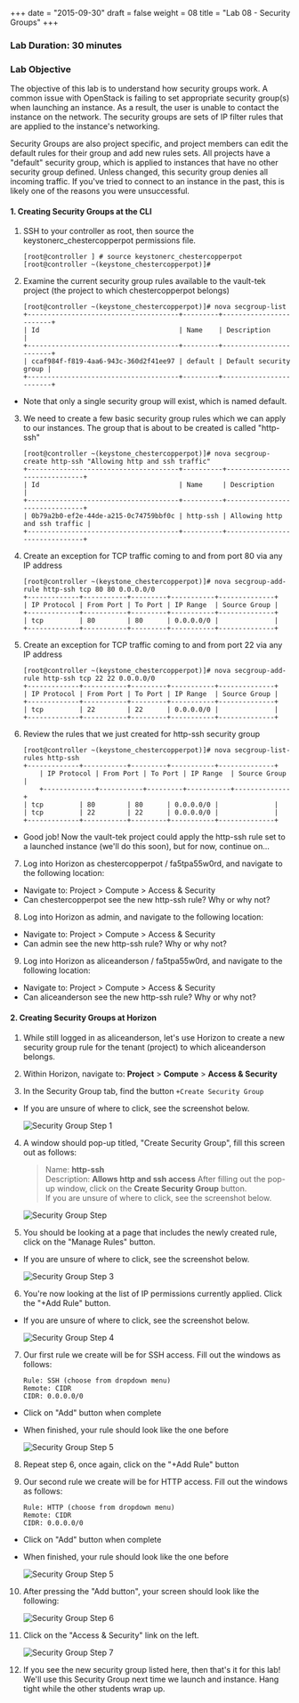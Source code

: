 +++
date = "2015-09-30"
draft = false
weight = 08
title = "Lab 08 - Security Groups"
+++

### Lab Duration: 30 minutes

### Lab Objective

The objective of this lab is to understand how security groups work. A common issue with OpenStack is failing to set appropriate security group(s) when launching an instance. As a result, the user is unable to contact the instance on the network. The security groups are sets of IP filter rules that are applied to the instance's networking.

Security Groups are also project specific, and project members can edit the default rules for their group and add new rules sets. All projects have a "default" security group, which is applied to instances that have no other security group defined. Unless changed, this security group denies all incoming traffic. If you've tried to connect to an instance in the past, this is likely one of the reasons you were unsuccessful.

#### 1. Creating Security Groups at the CLI

1. SSH to your controller as root, then source the keystonerc_chestercopperpot permissions file. 

    ```
    [root@controller ] # source keystonerc_chestercopperpot
    [root@controller ~(keystone_chestercopperpot)]#
    ```

2. Examine the current security group rules available to the vault-tek project (the project to which chestercopperpot belongs)

	```
	[root@controller ~(keystone_chestercopperpot)]# nova secgroup-list
	+--------------------------------------+---------+------------------------+
	| Id                                   | Name    | Description            |
	+--------------------------------------+---------+------------------------+
	| ccaf984f-f819-4aa6-943c-360d2f41ee97 | default | Default security group |
	+--------------------------------------+---------+------------------------+
	```
 * Note that only a single security group will exist, which is named default.

3. We need to create a few basic security group rules which we can apply to our instances. The group that is about to be created is called "http-ssh"
    
	```
	[root@controller ~(keystone_chestercopperpot)]# nova secgroup-create http-ssh "Allowing http and ssh traffic"
	+--------------------------------------+----------+-------------------------------+
	| Id                                   | Name     | Description                   |
	+--------------------------------------+----------+-------------------------------+
	| 0b79a2b0-ef2e-44de-a215-0c74759bbf0c | http-ssh | Allowing http and ssh traffic |
	+--------------------------------------+----------+-------------------------------+
	```
	
4. Create an exception for TCP traffic coming to and from port 80 via any IP address

	```
    [root@controller ~(keystone_chestercopperpot)]# nova secgroup-add-rule http-ssh tcp 80 80 0.0.0.0/0
	+-------------+-----------+---------+-----------+--------------+
	| IP Protocol | From Port | To Port | IP Range  | Source Group |
	+-------------+-----------+---------+-----------+--------------+
	| tcp         | 80        | 80      | 0.0.0.0/0 |              |
	+-------------+-----------+---------+-----------+--------------+
	```

5. Create an exception for TCP traffic coming to and from port 22 via any IP address

    ```
	[root@controller ~(keystone_chestercopperpot)]# nova secgroup-add-rule http-ssh tcp 22 22 0.0.0.0/0
	+-------------+-----------+---------+-----------+--------------+
	| IP Protocol | From Port | To Port | IP Range  | Source Group |
	+-------------+-----------+---------+-----------+--------------+
	| tcp         | 22        | 22      | 0.0.0.0/0 |              |
	+-------------+-----------+---------+-----------+--------------+
	```
	
6. Review the rules that we just created for http-ssh security group

	```
	[root@controller ~(keystone_chestercopperpot)]# nova secgroup-list-rules http-ssh
	+-------------+-----------+---------+-----------+--------------+
        | IP Protocol | From Port | To Port | IP Range  | Source Group |
        +-------------+-----------+---------+-----------+--------------+
	| tcp         | 80        | 80      | 0.0.0.0/0 |              |
	| tcp         | 22        | 22      | 0.0.0.0/0 |              |
	+-------------+-----------+---------+-----------+--------------+
	```

 * Good job! Now the vault-tek project could apply the http-ssh rule set to a launched instance (we'll do this soon), but for now, continue on...
 
7. Log into Horizon as chestercopperpot / fa5tpa55w0rd, and navigate to the following location:

 * Navigate to: Project > Compute > Access & Security
 * Can chestercopperpot see the new http-ssh rule? Why or why not?
 
8. Log into Horizon as admin, and navigate to the following location:

 * Navigate to: Project > Compute > Access & Security
 * Can admin see the new http-ssh rule? Why or why not?

9. Log into Horizon as aliceanderson / fa5tpa55w0rd, and navigate to the following location:

 * Navigate to: Project > Compute > Access & Security
 * Can aliceanderson see the new http-ssh rule? Why or why not?
 
#### 2. Creating Security Groups at Horizon 

1. While still logged in as aliceanderson, let's use Horizon to create a new security group rule for the tenant (project) to which aliceanderson belongs.

2. Within Horizon, navigate to: **Project** > **Compute** > **Access & Security**

3. In the Security Group tab, find the button `+Create Security Group`

 * If you are unsure of where to click, see the screenshot below.

    ![Security Group Step 1](https://i.imgur.com/z5OR9Nv.jpg)
	
4. A window should pop-up titled, "Create Security Group", fill this screen out as follows:

    >Name: **http-ssh**  
     Description: **Allows http and ssh access**
     After filling out the pop-up window, click on the **Create Security Group** button.  
     If you are unsure of where to click, see the screenshot below.  

    ![Security Group Step](https://i.imgur.com/5TS0w7t.png?1)
	
5. You should be looking at a page that includes the newly created rule, click on the "Manage Rules" button.

 * If you are unsure of where to click, see the screenshot below.

	![Security Group Step 3](https://i.imgur.com/lJis3aP.jpg)

6. You're now looking at the list of IP permissions currently applied. Click the "+Add Rule" button.

 * If you are unsure of where to click, see the screenshot below.

	![Security Group Step 4](https://i.imgur.com/DoCUTsH.jpg)

7. Our first rule we create will be for SSH access. Fill out the windows as follows:

    ```
    Rule: SSH (choose from dropdown menu)
    Remote: CIDR
    CIDR: 0.0.0.0/0
    ```

 * Click on "Add" button when complete
 
 * When finished, your rule should look like the one before

	![Security Group Step 5](https://i.imgur.com/Ao948Ee.jpg)

8. Repeat step 6, once again, click on the "+Add Rule" button

9. Our second rule we create will be for HTTP access. Fill out the windows as follows:

    ```
    Rule: HTTP (choose from dropdown menu)
    Remote: CIDR
    CIDR: 0.0.0.0/0
    ```

 * Click on "Add" button when complete
 
 * When finished, your rule should look like the one before

	![Security Group Step 5](https://i.imgur.com/AIElVjO.jpg)

10. After pressing the "Add button", your screen should look like the following:

	![Security Group Step 6](https://i.imgur.com/jOY0bDT.jpg)

11. Click on the "Access & Security" link on the left.

	![Security Group Step 7](https://i.imgur.com/I8cWJKj.png)

12. If you see the new security group listed here, then that's it for this lab! We'll use this Security Group next time we launch and instance. Hang tight while the other students wrap up.
